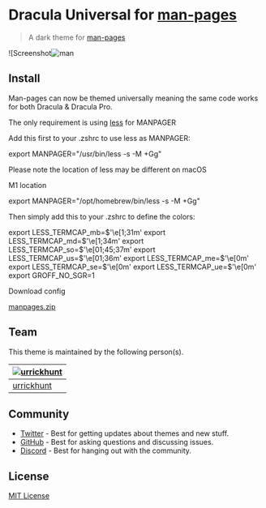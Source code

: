 # Dracula Universal for [man-pages](https://man7.org/linux/man-pages/man1/man.1.html)

> A dark theme for [man-pages](https://man7.org/linux/man-pages/man1/man.1.html)

![Screenshot![man](https://user-images.githubusercontent.com/96319944/232507545-1e08c499-f41c-4258-a036-3086d5732b52.png)


## Install

Man-pages can now be themed universally meaning the same code works for both Dracula & Dracula Pro.

The only requirement is using [less](https://man7.org/linux/man-pages/man1/less.1.html) for MANPAGER

Add this first to your .zshrc to use less as MANPAGER:

  export MANPAGER="/usr/bin/less -s -M +Gg"

Please note the location of less may be different on macOS

M1 location

  export MANPAGER="/opt/homebrew/bin/less -s -M +Gg"


Then simply add this to your .zshrc to define the colors:

  export LESS_TERMCAP_mb=$'\e[1;31m'
  export LESS_TERMCAP_md=$'\e[1;34m'
  export LESS_TERMCAP_so=$'\e[01;45;37m'
  export LESS_TERMCAP_us=$'\e[01;36m'
  export LESS_TERMCAP_me=$'\e[0m'
  export LESS_TERMCAP_se=$'\e[0m'
  export LESS_TERMCAP_ue=$'\e[0m'
  export GROFF_NO_SGR=1

Download config

[manpages.zip](https://github.com/urrickhunt/Dracula-universal-for-manpages/files/11251263/manpages.zip)


## Team

This theme is maintained by the following person(s).

| [![urrickhunt](https://github.com/urrickhunt.png?size=100)](https://github.com/urrickhunt) |
| ---------------------------------------------------------------------------------------- |
| [urrickhunt](https://github.com/urrickhunt)                                               |

## Community

- [Twitter](https://twitter.com/draculatheme) - Best for getting updates about themes and new stuff.
- [GitHub](https://github.com/dracula/dracula-theme/discussions) - Best for asking questions and discussing issues.
- [Discord](https://draculatheme.com/discord-invite) - Best for hanging out with the community.

## License

[MIT License](./LICENSE)
